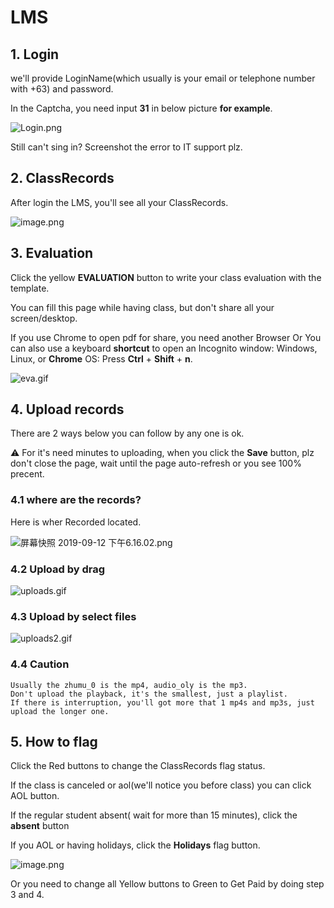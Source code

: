 # LMS

## 1. Login

we'll provide LoginName(which usually is your email or telephone number with +63) and password.

In the Captcha, you need input **31** in below picture **for example**.

![Login.png](https://i.loli.net/2019/10/22/fNUQWbZ4TcsP7Yj.png)

Still can't sing in? Screenshot the error to IT support plz.

## 2. ClassRecords

After login the LMS,  you'll see all your ClassRecords.

![image.png](https://i.loli.net/2019/09/13/N6bnizvE4lBFU5c.png)



## 3. Evaluation

Click the yellow **EVALUATION** button to write your class evaluation with the template.

You can fill this page while having class, but don't share all your screen/desktop.

If you use Chrome to open pdf for share, you need another Browser Or You can also use a keyboard **shortcut** to open an Incognito window: Windows, Linux, or **Chrome** OS: Press **Ctrl** + **Shift** + **n**. 

![eva.gif](https://i.loli.net/2019/09/13/eE62naT8qVUZIjp.gif)





## 4. Upload records

There are 2 ways below you can follow by any one is ok. 

⚠️ For it's need minutes to uploading, when you click the **Save** button, plz don't close the page,  wait until the page auto-refresh or you see 100% precent. 



### 4.1 where are the records?

Here is wher Recorded located.

![屏幕快照 2019-09-12 下午6.16.02.png](https://i.loli.net/2019/09/12/CfKnBeXYQO9jTqv.png)


### 4.2 Upload by drag

![uploads.gif](https://i.loli.net/2019/09/13/bgD8iF5EzRSGPUt.gif)





### 4.3 Upload by select files

![uploads2.gif](https://i.loli.net/2019/09/13/2iw9LKfu3VRs8gJ.gif)

### 4.4 Caution
	Usually the zhumu_0 is the mp4, audio_oly is the mp3.
	Don't upload the playback, it's the smallest, just a playlist.
	If there is interruption, you'll got more that 1 mp4s and mp3s, just upload the longer one.

## 5. How to flag

Click the Red buttons to change the ClassRecords flag status. 

If the class is canceled or aol(we'll notice you before class) you can click AOL button.

If  the regular student absent( wait for more than 15 minutes), click the **absent** button

If you AOL or having holidays,  click the **Holidays** flag button.

![image.png](https://i.loli.net/2019/09/13/N6bnizvE4lBFU5c.png)

Or you need to change all Yellow buttons to Green to Get Paid by doing step 3 and 4.